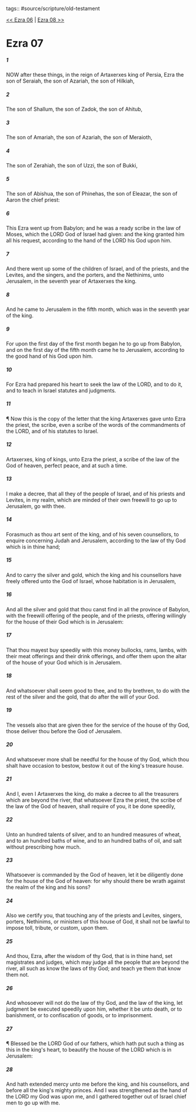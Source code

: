 tags:: #source/scripture/old-testament

[<< Ezra 06](old-testament/15_Ezra/Ezra_06.md) | [Ezra 08 >>](old-testament/15_Ezra/Ezra_08.md)

# Ezra 07

##### 1

NOW after these things, in the reign of Artaxerxes king of Persia, Ezra the son of Seraiah, the son of Azariah, the son of Hilkiah,

##### 2

The son of Shallum, the son of Zadok, the son of Ahitub,

##### 3

The son of Amariah, the son of Azariah, the son of Meraioth,

##### 4

The son of Zerahiah, the son of Uzzi, the son of Bukki,

##### 5

The son of Abishua, the son of Phinehas, the son of Eleazar, the son of Aaron the chief priest:

##### 6

This Ezra went up from Babylon; and he was a ready scribe in the law of Moses, which the LORD God of Israel had given: and the king granted him all his request, according to the hand of the LORD his God upon him.

##### 7

And there went up some of the children of Israel, and of the priests, and the Levites, and the singers, and the porters, and the Nethinims, unto Jerusalem, in the seventh year of Artaxerxes the king.

##### 8

And he came to Jerusalem in the fifth month, which was in the seventh year of the king.

##### 9

For upon the first day of the first month began he to go up from Babylon, and on the first day of the fifth month came he to Jerusalem, according to the good hand of his God upon him.

##### 10

For Ezra had prepared his heart to seek the law of the LORD, and to do it, and to teach in Israel statutes and judgments.

##### 11

¶ Now this is the copy of the letter that the king Artaxerxes gave unto Ezra the priest, the scribe, even a scribe of the words of the commandments of the LORD, and of his statutes to Israel.

##### 12

Artaxerxes, king of kings, unto Ezra the priest, a scribe of the law of the God of heaven, perfect peace, and at such a time.

##### 13

I make a decree, that all they of the people of Israel, and of his priests and Levites, in my realm, which are minded of their own freewill to go up to Jerusalem, go with thee.

##### 14

Forasmuch as thou art sent of the king, and of his seven counsellors, to enquire concerning Judah and Jerusalem, according to the law of thy God which is in thine hand;

##### 15

And to carry the silver and gold, which the king and his counsellors have freely offered unto the God of Israel, whose habitation is in Jerusalem,

##### 16

And all the silver and gold that thou canst find in all the province of Babylon, with the freewill offering of the people, and of the priests, offering willingly for the house of their God which is in Jerusalem:

##### 17

That thou mayest buy speedily with this money bullocks, rams, lambs, with their meat offerings and their drink offerings, and offer them upon the altar of the house of your God which is in Jerusalem.

##### 18

And whatsoever shall seem good to thee, and to thy brethren, to do with the rest of the silver and the gold, that do after the will of your God.

##### 19

The vessels also that are given thee for the service of the house of thy God, those deliver thou before the God of Jerusalem.

##### 20

And whatsoever more shall be needful for the house of thy God, which thou shalt have occasion to bestow, bestow it out of the king's treasure house.

##### 21

And I, even I Artaxerxes the king, do make a decree to all the treasurers which are beyond the river, that whatsoever Ezra the priest, the scribe of the law of the God of heaven, shall require of you, it be done speedily,

##### 22

Unto an hundred talents of silver, and to an hundred measures of wheat, and to an hundred baths of wine, and to an hundred baths of oil, and salt without prescribing how much.

##### 23

Whatsoever is commanded by the God of heaven, let it be diligently done for the house of the God of heaven: for why should there be wrath against the realm of the king and his sons?

##### 24

Also we certify you, that touching any of the priests and Levites, singers, porters, Nethinims, or ministers of this house of God, it shall not be lawful to impose toll, tribute, or custom, upon them.

##### 25

And thou, Ezra, after the wisdom of thy God, that is in thine hand, set magistrates and judges, which may judge all the people that are beyond the river, all such as know the laws of thy God; and teach ye them that know them not.

##### 26

And whosoever will not do the law of thy God, and the law of the king, let judgment be executed speedily upon him, whether it be unto death, or to banishment, or to confiscation of goods, or to imprisonment.

##### 27

¶ Blessed be the LORD God of our fathers, which hath put such a thing as this in the king's heart, to beautify the house of the LORD which is in Jerusalem:

##### 28

And hath extended mercy unto me before the king, and his counsellors, and before all the king's mighty princes. And I was strengthened as the hand of the LORD my God was upon me, and I gathered together out of Israel chief men to go up with me.
